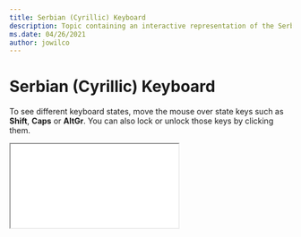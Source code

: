 ```yaml
--- 
title: Serbian (Cyrillic) Keyboard 
description: Topic containing an interactive representation of the Serbian (Cyrillic) Keyboard 
ms.date: 04/26/2021 
author: jowilco 
--- 
```

 
# Serbian (Cyrillic) Keyboard 
 
To see different keyboard states, move the mouse over state keys such as **Shift**, **Caps** or **AltGr**. You can also lock or unlock those keys by clicking them. 
 
<iframe src="kbdycc.html"></iframe> 
